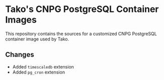 # Tako's CNPG PostgreSQL Container Images

This repository contains the sources for a customized CNPG PostgreSQL container image used by Tako.

## Changes
- Added `timescaledb` extension
- Added `pg_cron` extension